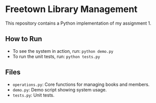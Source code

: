 # Freetown Library Management

This repository contains a Python implementation of my assignment 1.

## How to Run
- To see the system in action, run: `python demo.py`
- To run the unit tests, run: `python tests.py`

## Files
- `operations.py`: Core functions for managing books and members.
- `demo.py`: Demo script showing system usage.
- `tests.py`: Unit tests.

